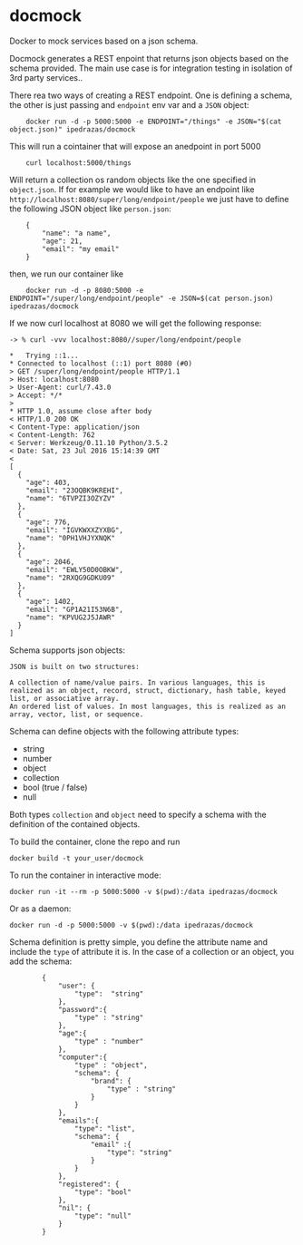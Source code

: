 # docmock

Docker to mock services based on a json schema.

Docmock generates a REST enpoint that returns json objects based on the schema provided. The main use case is for integration testing in isolation of 3rd party services..


There rea two ways of creating a REST endpoint. One is defining a schema, the other is just passing and `endpoint` env var and a `JSON` object:

        docker run -d -p 5000:5000 -e ENDPOINT="/things" -e JSON="$(cat object.json)" ipedrazas/docmock

This will run a cointainer that will expose an anedpoint in port 5000

        curl localhost:5000/things

Will return a collection os random objects like the one specified in `object.json`. If for example we would like to have an endpoint like `http://localhost:8080/super/long/endpoint/people` we just have to define the following JSON object like `person.json`:

        {
            "name": "a name",
            "age": 21,
            "email": "my email"
        }

then, we run our container like

        docker run -d -p 8080:5000 -e ENDPOINT="/super/long/endpoint/people" -e JSON=$(cat person.json) ipedrazas/docmock

If we now curl localhost at 8080 we will get the following response:



    -> % curl -vvv localhost:8080//super/long/endpoint/people

    *   Trying ::1...
    * Connected to localhost (::1) port 8080 (#0)
    > GET /super/long/endpoint/people HTTP/1.1
    > Host: localhost:8080
    > User-Agent: curl/7.43.0
    > Accept: */*
    >
    * HTTP 1.0, assume close after body
    < HTTP/1.0 200 OK
    < Content-Type: application/json
    < Content-Length: 762
    < Server: Werkzeug/0.11.10 Python/3.5.2
    < Date: Sat, 23 Jul 2016 15:14:39 GMT
    <
    [
      {
        "age": 403,
        "email": "23OQBK9KREHI",
        "name": "6TVPZI3OZYZV"
      },
      {
        "age": 776,
        "email": "IGVKWXXZYXBG",
        "name": "0PH1VHJYXNQK"
      },
      {
        "age": 2046,
        "email": "EWLY50D0OBKW",
        "name": "2RXQG9GDKU09"
      },
      {
        "age": 1402,
        "email": "GP1A21I53N6B",
        "name": "KPVUG2J5JAWR"
      }
    ]

Schema supports json objects:

```
JSON is built on two structures:

A collection of name/value pairs. In various languages, this is realized as an object, record, struct, dictionary, hash table, keyed list, or associative array.
An ordered list of values. In most languages, this is realized as an array, vector, list, or sequence.

```
Schema can define objects with the following attribute types:

* string
* number
* object
* collection
* bool (true / false)
* null

Both types `collection` and `object` need to specify a schema with the definition of the contained objects.


To build the container, clone the repo and run

    docker build -t your_user/docmock

To run the container in interactive mode:

    docker run -it --rm -p 5000:5000 -v $(pwd):/data ipedrazas/docmock

Or as a daemon:

    docker run -d -p 5000:5000 -v $(pwd):/data ipedrazas/docmock

Schema definition is pretty simple, you define the attribute name and include the `type` of attribute it is. In the case of a collection or an object, you add the schema:

```
        {
            "user": {
                "type":  "string"
            },
            "password":{
                "type" : "string"
            },
            "age":{
                "type" : "number"
            },
            "computer":{
                "type" : "object",
                "schema": {
                    "brand": {
                        "type" : "string"
                    }
                }
            },
            "emails":{
                "type": "list",
                "schema": {
                    "email" :{
                        "type": "string"
                    }
                }
            },
            "registered": {
                "type": "bool"
            },
            "nil": {
                "type": "null"
            }
        }
```
